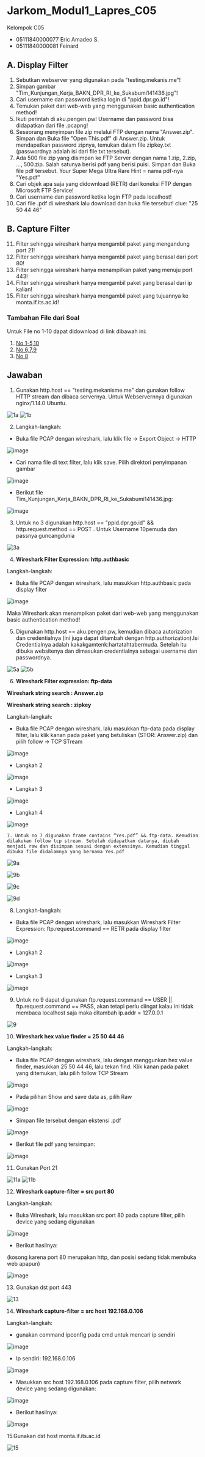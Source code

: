 # Jarkom_Modul1_Lapres_C05
Kelompok C05
- 05111840000077  Eric Amadeo S.
- 05111840000081  Feinard

## A. Display Filter
   1. Sebutkan webserver yang digunakan pada "testing.mekanis.me"!
   2. Simpan gambar "Tim_Kunjungan_Kerja_BAKN_DPR_RI_ke_Sukabumi141436.jpg"!
   3. Cari username dan password ketika login di "ppid.dpr.go.id"!
   4. Temukan paket dari web-web yang menggunakan basic authentication method!
   5. Ikuti perintah di aku.pengen.pw! Username dan password bisa didapatkan dari file .pcapng!
   6. Seseorang menyimpan file zip melalui FTP dengan nama "Answer.zip". Simpan dan Buka file "Open This.pdf" di Answer.zip. Untuk mendapatkan password zipnya, 
       temukan dalam file zipkey.txt (passwordnya adalah isi dari file txt tersebut).
   7. Ada 500 file zip yang disimpan ke FTP Server dengan nama 1.zip, 2.zip, ..., 500.zip. Salah satunya berisi pdf yang berisi puisi. Simpan dan Buka file pdf tersebut.
       Your Super Mega Ultra Rare Hint = nama pdf-nya "Yes.pdf"
   8. Cari objek apa saja yang didownload (RETR) dari koneksi FTP dengan Microsoft FTP Service!
   9. Cari username dan password ketika login FTP pada localhost!
   10. Cari file .pdf di wireshark lalu download dan buka file tersebut!
        clue: "25 50 44 46" 

## B. Capture Filter
   11. Filter sehingga wireshark hanya mengambil paket yang mengandung port 21!
   12. Filter sehingga wireshark hanya mengambil paket yang berasal dari port 80!
   13. Filter sehingga wireshark hanya menampilkan paket yang menuju port 443!
   14. Filter sehingga wireshark hanya mengambil paket yang berasal dari ip kalian!
   15. Filter sehingga wireshark hanya mengambil paket yang tujuannya ke monta.if.its.ac.id!
   
### Tambahan File dari Soal
   Untuk File no 1-10 dapat didownload di link dibawah ini:
   1. [No 1-5,10](https://drive.google.com/file/d/17X8b4xqRDs0S_Z1rT08s-cNETpAQkBrY/view?usp=sharing)
   2. [No 6,7,9](https://drive.google.com/file/d/1JTwaABD7oujbnc6jH-Zj4HibGaVGAOFV/view?usp=sharing)
   3. [No 8](https://drive.google.com/file/d/1xZxjVNXoYEGc1beH0_JSTuD_CDVgDw2Q/view?usp=sharing)

## Jawaban
   1. Gunakan http.host == "testing.mekanisme.me" dan gunakan follow HTTP stream dan dibaca servernya. Untuk Webservernnya digunakan nginx/1.14.0 Ubuntu.
   
   ![1a](https://user-images.githubusercontent.com/58687783/96362366-edd5bf00-1156-11eb-8de8-12cb31ce220d.png)
   ![1b](https://user-images.githubusercontent.com/58687783/96362412-4dcc6580-1157-11eb-8997-b6e23f91d162.png)
   
   2. Langkah-langkah:

  * Buka file PCAP dengan wireshark, lalu klik file -> Export Object -> HTTP
  
![image](https://user-images.githubusercontent.com/61129358/96362420-63da2600-1157-11eb-8530-a391d930f320.png)

  * Cari nama file di text filter, lalu klik save. Pilih direktori penyimpanan gambar
  
![image](https://user-images.githubusercontent.com/61129358/96362495-ee228a00-1157-11eb-862e-d489c02bf733.png)

  * Berikut file Tim_Kunjungan_Kerja_BAKN_DPR_RI_ke_Sukabumi141436.jpg:
  
![image](https://user-images.githubusercontent.com/61129358/96362511-0c888580-1158-11eb-9eb6-25a3f085af11.png)


   
   3. Untuk no 3 digunakan  http.host == "ppid.dpr.go.id" && http.request.method == POST . Untuk Username 10pemuda dan passnya guncangdunia
   
   ![3a](https://user-images.githubusercontent.com/58687783/96362827-4e1a3000-115a-11eb-9950-b1f155b79187.png)
   
   4. **Wireshark Filter Expression: http.authbasic**

Langkah-langkah:
  * Buka file PCAP dengan wireshark, lalu masukkan http.authbasic pada display filter
  
![image](https://user-images.githubusercontent.com/61129358/96362587-9f292480-1158-11eb-9d5c-ff6f4558e610.png)

 Maka Wireshark akan menampikan paket dari web-web yang menggunakan basic authentication method!
   
   5. Digunakan http.host == aku.pengen.pw, kemudian dibaca autorization dan credentialnya (ini juga dapat ditambah dengan http.authorization).Isi Credentialnya adalah kakakgamtenk:hartatahtabermuda. Setelah itu dibuka websitenya dan dimasukan credentialnya sebagai username dan passwordnya.
   
   ![5a](https://user-images.githubusercontent.com/58687783/96362971-735b6e00-115b-11eb-8432-c545e5eaf1f6.png)
   ![5b](https://user-images.githubusercontent.com/58687783/96362944-3becc180-115b-11eb-8d31-84111a8548f3.png)
   
   6. **Wireshark Filter expression: ftp-data**

**Wireshark string search : Answer.zip**

**Wireshark string search : zipkey**

Langkah-langkah:
 * Buka file PCAP dengan wireshark, lalu masukkan ftp-data pada display filter, lalu klik kanan pada paket yang betuliskan (STOR: Answer.zip) dan pilih follow -> TCP STream
 
 ![image](https://user-images.githubusercontent.com/61129358/96362714-75bcc880-1159-11eb-8d90-3fdd6c5f5059.png)
 
 * Langkah 2
 
 ![image](https://user-images.githubusercontent.com/61129358/96362753-bfa5ae80-1159-11eb-8d83-ff1e987af8f7.png)
 
 * Langkah 3
 
![image](https://user-images.githubusercontent.com/61129358/96362778-e237c780-1159-11eb-8161-dc70263bbbbd.png)

 * Langkah 4
 
 ![image](https://user-images.githubusercontent.com/61129358/96362785-ee238980-1159-11eb-9142-21d64582562a.png)
 
    7. Untuk no 7 digunakan frame contains “Yes.pdf” && ftp-data. Kemudian dilakukan follow tcp stream. Setelah didapatkan datanya, diubah menjadi raw dan disimpan sesuai dengan extensinya. Kemudian tinggal dibuka file didalamnya yang bernama Yes.pdf
   
   ![9a](https://user-images.githubusercontent.com/58687783/96363022-d816c880-115b-11eb-8443-51cc39e1c0c2.png)
   
   ![9b](https://user-images.githubusercontent.com/58687783/96363064-1b713700-115c-11eb-966c-432257e0cc5e.png)
   
   ![9c](https://user-images.githubusercontent.com/58687783/96363069-21ffae80-115c-11eb-8cf6-54cfb96ff7e4.png)
   
   ![9d](https://user-images.githubusercontent.com/58687783/96363073-26c46280-115c-11eb-9975-58d72f9ea982.png)
   
 
 8. Langkah-langkah:
 * Buka file PCAP dengan wireshark, lalu masukkan Wireshark Filter Expression: ftp.request.command == RETR pada display filter
 
![image](https://user-images.githubusercontent.com/61129358/96362820-3e025080-115a-11eb-8b51-6edf7aec9076.png)
 
 * Langkah 2
 
![image](https://user-images.githubusercontent.com/61129358/96362822-4195d780-115a-11eb-880a-36e8f32d0b93.png)
 
 * Langkah 3
 
![image](https://user-images.githubusercontent.com/61129358/96362824-45295e80-115a-11eb-96fa-116f2d3e6f24.png)
   


   9. Untuk no 9 dapat digunakan ftp.request.command == USER || ftp.request.command == PASS, akan tetapi perlu diingat kalau ini tidak membaca localhost saja maka ditambah ip.addr = 127.0.0.1
   
![9](https://user-images.githubusercontent.com/58687783/96363129-773bc000-115c-11eb-853f-b20bf787349d.png)

10. **Wireshark hex value finder = 25 50 44 46**

Langkah-langkah:
 * Buka file PCAP dengan wireshark, lalu dengan menggunkan hex value finder, masukkan 25 50 44 46, lalu tekan find. Klik kanan pada  paket yang ditemukan, lalu pilih follow TCP Stream
 
![image](https://user-images.githubusercontent.com/61129358/96362820-3e025080-115a-11eb-8b51-6edf7aec9076.png)
 
 * Pada pilihan Show and save data as, pilih Raw
 
 ![image](https://user-images.githubusercontent.com/61129358/96362874-ca147800-115a-11eb-99d0-264156072322.png)
 
 
 * Simpan file tersebut dengan ekstensi .pdf
 
![image](https://user-images.githubusercontent.com/61129358/96362877-cf71c280-115a-11eb-991a-b7975704d273.png)

 * Berikut file pdf yang tersimpan:
 
 ![image](https://user-images.githubusercontent.com/61129358/96362880-d26cb300-115a-11eb-8e0c-3db5dd5a4894.png)
   
   11. Gunakan Port 21
   
   ![11a](https://user-images.githubusercontent.com/58687783/96363184-d7326680-115c-11eb-9227-d328a5b76725.png)
   ![11b](https://user-images.githubusercontent.com/58687783/96363186-da2d5700-115c-11eb-9f9e-d645f94ef3e5.png)
   
   12. **Wireshark capture-filter = src port 80**

Langkah-langkah:
 * Buka Wireshark, lalu masukkan src port 80 pada capture filter, pilih device yang sedang digunakan
 
![image](https://user-images.githubusercontent.com/61129358/96363012-c7fee900-115b-11eb-8042-c9e6710b12cc.png)
 
 * Berikut hasilnya: 
 
 (kosong karena port 80 merupakan http, dan posisi sedang tidak membuka web apapun)
 
 ![image](https://user-images.githubusercontent.com/61129358/96363015-cdf4ca00-115b-11eb-9ca5-654633856438.png)
 
 13. Gunakan dst port 443
   
   ![13](https://user-images.githubusercontent.com/58687783/96363209-0f39a980-115d-11eb-8921-0844d44e655f.png)
   

14. **Wireshark capture-filter = src host 192.168.0.106**

Langkah-langkah:
 * gunakan command ipconfig pada cmd untuk mencari ip sendiri
 
![image](https://user-images.githubusercontent.com/61129358/96363162-aeaa6c80-115c-11eb-9d6b-1a351baa8c98.png)
 
 * Ip sendiri: 192.168.0.106
 
 ![image](https://user-images.githubusercontent.com/61129358/96363165-b36f2080-115c-11eb-80d3-5c7e891ab759.png)

 * Masukkan src host 192.168.0.106 pada capture filter, pilih network device yang sedang digunakan:
 
 ![image](https://user-images.githubusercontent.com/61129358/96363169-b833d480-115c-11eb-927f-0f6b4097d4a7.png)
 
 * Berikut hasilnya:
 
 ![image](https://user-images.githubusercontent.com/61129358/96363174-be29b580-115c-11eb-9ef6-f55a183e7602.png)
 
 15.Gunakan dst host monta.if.its.ac.id
   
 ![15](https://user-images.githubusercontent.com/58687783/96363268-617aca80-115d-11eb-81ce-7654f95379e3.png)
